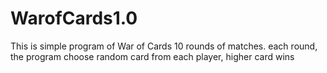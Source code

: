 # WarofCards1.0
This is simple program of War of Cards
10 rounds of matches.
each round, the program choose random card from each player, higher card wins
